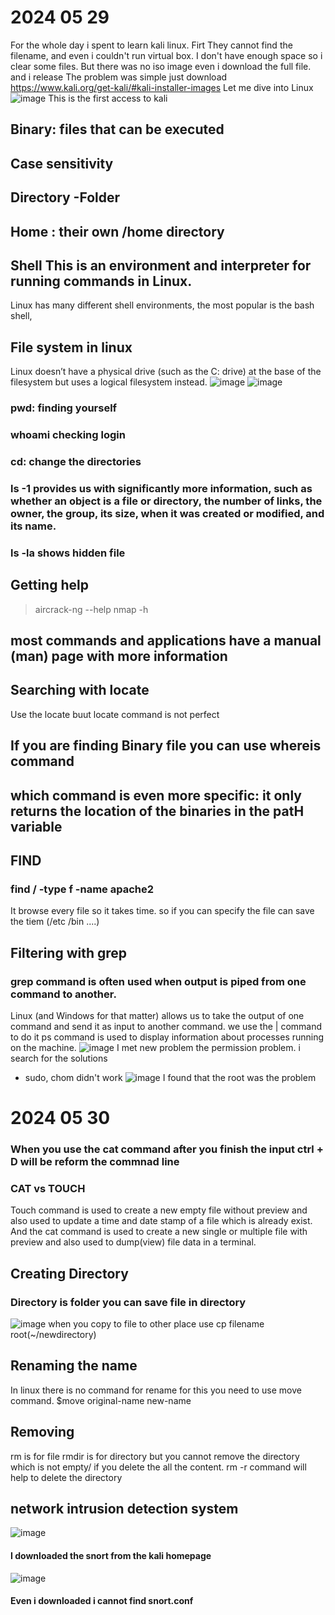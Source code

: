 # 2024 05 29
For the whole day i spent to learn kali linux.
Firt They cannot find the filename, and even i couldn't run virtual box.
I don't have enough space so i clear some files.
But there was no iso image even i download the full file. and i release
The problem was simple just download 
https://www.kali.org/get-kali/#kali-installer-images
Let me dive into Linux
![image](https://github.com/DocodeLee/Learning-cloud/assets/167724096/bdf21f45-2409-4107-9450-017ef30d5c9c)
This is the first access to kali
## Binary: files that can be executed
## Case sensitivity 
## Directory -Folder
## Home : their own /home directory
## Shell This is an environment and interpreter for running commands in Linux.
Linux has many different shell environments, the most popular is the bash shell,

## File system in linux
 Linux doesn’t have a physical drive (such as the C: drive) at the base of the filesystem but uses a logical filesystem instead.
 ![image](https://github.com/DocodeLee/Learning-cloud/assets/167724096/c054105a-e93d-4f80-8584-64c9809956ef)
![image](https://github.com/DocodeLee/Learning-cloud/assets/167724096/ef61a437-12c2-4b51-b0d4-5482b401f882)
### pwd: finding yourself
### whoami checking login
### cd: change the directories
### ls -1 provides us with significantly more information, such as whether an object is a file or directory, the number of links, the owner, the group, its size, when it was created or modified, and its name.
### ls -la shows hidden file
## Getting help
>aircrack-ng --help
>nmap -h
## most commands and applications have a manual (man) page with more information
## Searching with locate
Use the locate buut locate command is not perfect
## If you are finding Binary file you can use whereis command
## which command is even more specific: it only returns the location of the binaries in the patH variable
## FIND
### find / -type f -name apache2
It browse every file so it takes time. so if you can specify the file can save the tiem (/etc /bin ....)
## Filtering with grep
###  grep command is often used when output is piped from one command to another.
Linux (and Windows for that matter) allows us to take the output of one command and send it as input to another command.
we use the | command to do it
 ps command is used to display information about processes running on the machine. 
 ![image](https://github.com/DocodeLee/Learning-cloud/assets/167724096/6b41bca9-4c4c-4e8e-9c98-4fdd39e57a6f)
 I met new problem the permission problem. i search for the solutions
  - sudo, chom didn't work
![image](https://github.com/DocodeLee/Learning-cloud/assets/167724096/239b5825-c1d2-44c4-9657-a0d2d8885591)
I found that the root was the problem
# 2024 05 30
### When you use the cat command after you finish the input ctrl + D will be reform the commnad line
### CAT vs TOUCH
Touch command is used to create a new empty file without preview and also used to update a time and date stamp of a file which is already exist. And the cat command is used to create a new single or multiple file with preview and also used to dump(view) file data in a terminal.
## Creating Directory
### Directory is folder you can save file in directory
![image](https://github.com/DocodeLee/Learning-cloud/assets/167724096/07fe8b73-d70f-424b-8416-463c2c607679)
when you copy to file to other place use cp filename root(~/newdirectory)
## Renaming the name
In linux there is no command for rename for this you need to use move command. $move original-name new-name
## Removing
rm is for file rmdir is for directory
but you cannot remove the directory which is not empty/ if you delete the all the content. rm -r command will help to delete the directory
## network intrusion detection system
![image](https://github.com/DocodeLee/Learning-cloud/assets/167724096/1b0d2912-52a2-4b75-8233-93d200be98c4)
#### I downloaded the snort from the kali homepage
![image](https://github.com/DocodeLee/Learning-cloud/assets/167724096/e64e84ae-ec97-4510-b77f-0330ba37acee)
#### Even i downloaded i cannot find snort.conf
